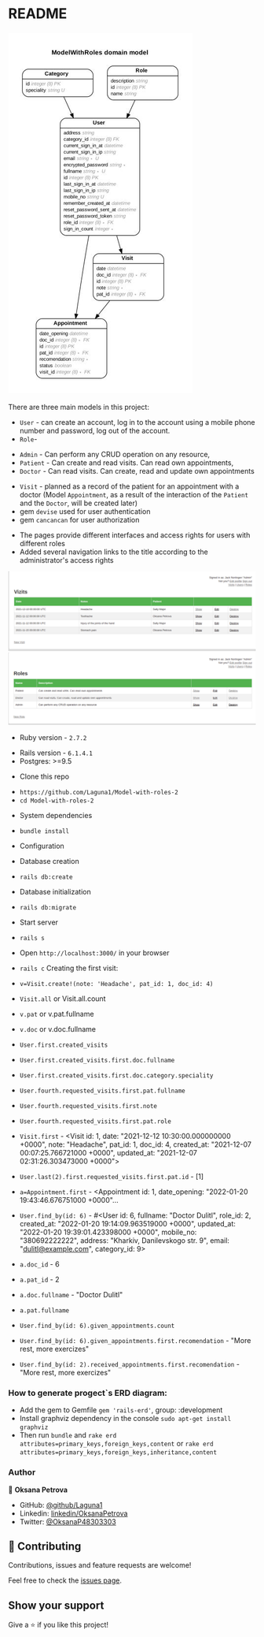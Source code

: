 # README

### ![ERD diagram](./app/assets/images/erd.jpg)
There are three main models in this project:
* `User` - can create an account, log in to the account using a mobile phone number and password, log out of the account.
* `Role`-
- `Admin` - Can perform any CRUD operation on any resource,
- `Patient` - Can create and read visits. Can read own appointments, 
- `Doctor` - Can read visits. Can create, read and update own appointments
* `Visit` - planned as a record of the patient for an appointment with a doctor (Model `Appointment`, as a result of the interaction of the `Patient` and the `Doctor`, will be created later)
* gem `devise` used for user authentication
* gem `cancancan` for user authorization
- The pages provide different interfaces and access rights for users with different roles
- Added several navigation links to the title according to the administrator's access rights

![/admin/vizits](./app/assets/images/vizits.png)
![/admin/roles](./app/assets/images/roles.png)

* Ruby version - `2.7.2`
- Rails version - `6.1.4.1`
- Postgres: >=9.5

* Clone this repo
- `https://github.com/Laguna1/Model-with-roles-2`
- `cd Model-with-roles-2` 

* System dependencies
- `bundle install`
* Configuration

* Database creation
- `rails db:create`

* Database initialization
- `rails db:migrate`

* Start server
- `rails s`
- Open `http://localhost:3000/` in your browser


- `rails c` Creating the first visit:
- `v=Visit.create!(note: 'Headache', pat_id: 1, doc_id: 4)`
- `Visit.all` or Visit.all.count
- `v.pat` or v.pat.fullname
- `v.doc` or v.doc.fullname
- `User.first.created_visits`
- `User.first.created_visits.first.doc.fullname`
- `User.first.created_visits.first.doc.category.speciality`
- `User.fourth.requested_visits.first.pat.fullname`
- `User.fourth.requested_visits.first.note`
- `User.fourth.requested_visits.first.pat.role`
- `Visit.first` - <Visit id: 1, date: "2021-12-12 10:30:00.000000000 +0000", note: "Headache", pat_id: 1, doc_id: 4, created_at: "2021-12-07 00:07:25.766721000 +0000", updated_at: "2021-12-07 02:31:26.303473000 +0000">
- `User.last(2).first.requested_visits.first.pat.id` - [1]
- `a=Appointment.first` - <Appointment id: 1, date_opening: "2022-01-20 19:43:46.676751000 +0000"...
- `User.find_by(id: 6)` - #<User id: 6, fullname: "Doctor Dulitl", role_id: 2, created_at: "2022-01-20 19:14:09.963519000 +0000", updated_at: "2022-01-20 19:39:01.423398000 +0000", mobile_no: "380692222222", address: "Kharkiv, Danilevskogo str. 9", email: "dulitl@example.com", category_id: 9>
- `a.doc_id` - 6
- `a.pat_id` - 2
- `a.doc.fullname` - "Doctor Dulitl"
- `a.pat.fullname`
- `User.find_by(id: 6).given_appointments.count`
- `User.find_by(id: 6).given_appointments.first.recomendation` - "More rest, more exercizes"
- `User.find_by(id: 2).received_appointments.first.recomendation` - "More rest, more exercizes"

### How to generate progect`s ERD diagram:

- Add the gem to Gemfile
 `gem 'rails-erd'`, group: :development
- Install graphviz dependency in the console
`sudo apt-get install graphviz`
- Then run
`bundle` and `rake erd attributes=primary_keys,foreign_keys,content` or `rake erd attributes=primary_keys,foreign_keys,inheritance,content`
### Author

👤 **Oksana Petrova**

- GitHub: [@github/Laguna1](https://github.com/Laguna1)
- Linkedin: [linkedin/OksanaPetrova](https://www.linkedin.com/in/oksana-petrova/)
- Twitter: [@OksanaP48303303](https://twitter.com/OksanaP48303303)

## 🤝 Contributing

Contributions, issues and feature requests are welcome!

Feel free to check the [issues page](https://github.com/Laguna1/Model-with-roles-2/issues).

## Show your support

Give a ⭐️ if you like this project!